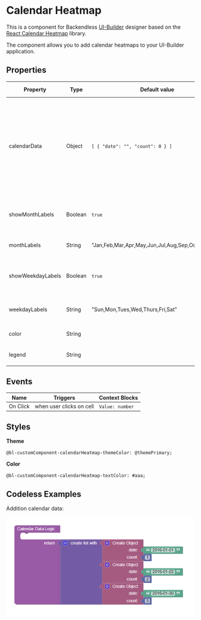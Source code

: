 # Calendar Heatmap

This is a component for Backendless [UI-Builder](https://backendless.com/developers/#ui-builder) designer based on the [React Calendar Heatmap](https://github.com/kevinsqi/react-calendar-heatmap) library.

The component allows you to add calendar heatmaps to your UI-Builder application.

## Properties

| Property          | Type    | Default value                                     | Logic                     | Data Binding | UI Setting | Description                                                                                                                                              |
|-------------------|---------|---------------------------------------------------|---------------------------|--------------|------------|----------------------------------------------------------------------------------------------------------------------------------------------------------|
| calendarData      | Object  | `[ { "date": "", "count": 0 } ]`                  | Calendar Data Logic       | NO           | YES        | Specifies an array of date and count for calendar. Watch [Codeless Examples](#Examples). Signature of Calendar Data: `{"data": string, "count": number}` |
| showMonthLabels   | Boolean | `true`                                            | Show Month Labels Logic   | NO           | YES        | Enables chose show or not show month labels                                                                                                              |
| monthLabels       | String  | "Jan,Feb,Mar,Apr,May,Jun,Jul,Aug,Sep,Oct,Nov,Dec" | Month Labels Logic        | YES          | YES        | Enables write month labels                                                                                                                               |
| showWeekdayLabels | Boolean | `true`                                            | Show Weekday Labels Logic | NO           | YES        | Enables chose show or not show month labels                                                                                                              |
| weekdayLabels     | String  | "Sun,Mon,Tues,Wed,Thurs,Fri,Sat"                  | Weekday Labels Logic      | YES          | YES        | Enables write Weekday labels                                                                                                                             |
| color             | String  |                                                   | Color Logic               | YES          | YES        | Allows selected color                                                                                                                                    |
| legend            | String  |                                                   | Legend Logic              | Yes          | YES        | Enables write legend                                                                                                                                     |

## Events

| Name     | Triggers                  | Context Blocks  |
|----------|---------------------------|-----------------|
| On Click | when user clicks on cell  | `Value: number` |

## Styles

**Theme**
````
@bl-customComponent-calendarHeatmap-themeColor: @themePrimary;
````

**Color**
````
@bl-customComponent-calendarHeatmap-textColor: #aaa;
````

## <a name="Examples"></a> Codeless Examples

Addition  calendar data:

![](example-images/calendarData-example.png)
